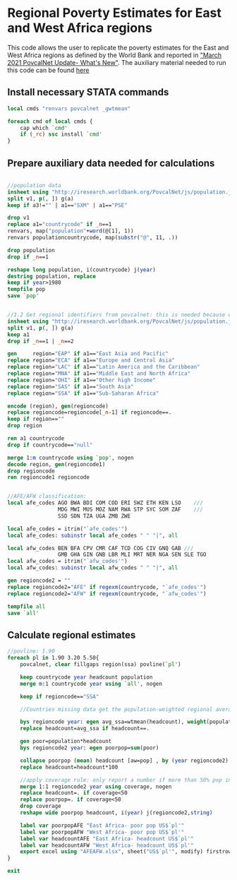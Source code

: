# Regional Poverty Estimates for East and West Africa regions
This code allows the user to replicate the poverty estimates for the East and West Africa regions as defined by the World Bank and reported in ["March 2021 PovcalNet Update- What's New"](https://documents1.worldbank.org/curated/en/654971615585402030/pdf/March-2021-PovcalNet-Update-What-s-New.pdf). The auxiliary material needed to run this code can be found [here](https://github.com/PovcalNet-Team/AFEAFW)

## Install necessary STATA commands

```stata
local cmds "renvars povcalnet _gwtmean"

foreach cmd of local cmds {
	cap which `cmd'
	if (_rc) ssc install `cmd'
}
```
## Prepare auxiliary data needed for calculations
```stata

//population data 
insheet using "http://iresearch.worldbank.org/PovcalNet/js/population.js", clear
split v1, p(, ]) g(a)
keep if a3!="" | a1=="SXM" | a1=="PSE"

drop v1
replace a1="countrycode" if _n==1
renvars, map("population"+word(@[1], 1))
renvars populationcountrycode, map(substr("@", 11, .))

drop population
drop if _n==1

reshape long population, i(countrycode) j(year)
destring population, replace
keep if year>1980
tempfile pop
save `pop'


//1.2 Get regional identifiers from povcalnet: this is needed because when querying lined-up estimates regional identifiers are not displayed
insheet using "http://iresearch.worldbank.org/PovcalNet/js/population.js", clear
split v1, p(, ]) g(a)
keep a1 
drop if _n==1 | _n==2

gen 	region="EAP" if a1=="East Asia and Pacific"
replace region="ECA" if a1=="Europe and Central Asia"
replace region="LAC" if a1=="Latin America and the Caribbean"
replace region="MNA" if a1=="Middle East and North Africa"
replace region="OHI" if a1=="Other high Income"
replace region="SAS" if a1=="South Asia"
replace region="SSA" if a1=="Sub-Saharan Africa"

encode (region), gen(regioncode)
replace regioncode=regioncode[_n-1] if regioncode==.
keep if region==""
drop region

ren a1 countrycode
drop if countrycode=="null"

merge 1:m countrycode using `pop', nogen
decode region, gen(regioncode1)
drop regioncode
ren regioncode1 regioncode


//AFE/AFW classification:
local afe_codes AGO BWA BDI COM COD ERI SWZ ETH KEN LSO    /// 
                MDG MWI MUS MOZ NAM RWA STP SYC SOM ZAF    /// 
                SSD SDN TZA UGA ZMB ZWE

local afe_codes = itrim("`afe_codes'")
local afe_codes: subinstr local afe_codes " " "|", all

local afw_codes BEN BFA CPV CMR CAF TCD COG CIV GNQ GAB /// 
                GMB GHA GIN GNB LBR MLI MRT NER NGA SEN SLE TGO
local afw_codes = itrim("`afw_codes'")
local afw_codes: subinstr local afw_codes " " "|", all

gen regioncode2 = ""
replace regioncode2="AFE" if regexm(countrycode, "`afe_codes'")
replace regioncode2="AFW" if regexm(countrycode, "`afw_codes'")

tempfile all
save `all'
```
## Calculate regional estimates
```stata
//povline: 1.90
foreach pl in 1.90 3.20 5.50{
	povcalnet, clear fillgaps region(ssa) povline(`pl')

	keep countrycode year headcount population 
	merge m:1 countrycode year using `all', nogen

	keep if regioncode=="SSA"

	//Countries missing data get the population-weighted regional average

	bys regioncode year: egen avg_ssa=wtmean(headcount), weight(population)
	replace headcount=avg_ssa if headcount==.

	gen poor=population*headcount
	bys regioncode2 year: egen poorpop=sum(poor)

	collapse poorpop (mean) headcount [aw=pop] , by (year regioncode2)
	replace headcount=headcount*100

	//apply coverage rule: only report a number if more than 50% pop in +/- 3years window of ref year
	merge 1:1 regioncode2 year using coverage, nogen 
	replace headcount=. if coverage<50
	replace poorpop=. if coverage<50
	drop coverage
	reshape wide poorpop headcount, i(year) j(regioncode2,string)

	label var poorpopAFE "East Africa- poor pop US$`pl'"
	label var poorpopAFW "West Africa- poor pop US$`pl'"
	label var headcountAFE "East Africa- headcount US$`pl'"
	label var headcountAFW "West Africa- headcount US$`pl'"
	export excel using "AFEAFW.xlsx", sheet("US$`pl'", modify) firstrow(varl)
}

exit 
```
